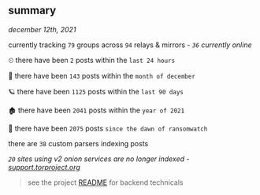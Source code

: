 
## summary
_december 12th, 2021_

currently tracking `79` groups across `94` relays & mirrors - _`36` currently online_

⏲ there have been `2` posts within the `last 24 hours`

🦈 there have been `143` posts within the `month of december`

🪐 there have been `1125` posts within the `last 90 days`

🏚 there have been `2041` posts within the `year of 2021`

🦕 there have been `2075` posts `since the dawn of ransomwatch`

there are `38` custom parsers indexing posts

_`20` sites using v2 onion services are no longer indexed - [support.torproject.org](https://support.torproject.org/onionservices/v2-deprecation/)_

> see the project [README](https://github.com/thetanz/ransomwatch#ransomwatch--) for backend technicals
